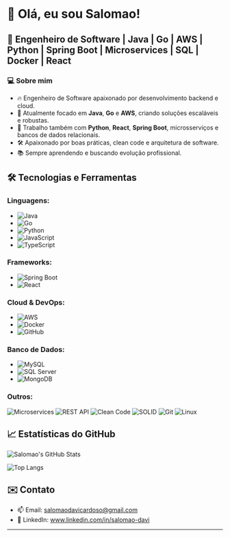 # 👋 Olá, eu sou Salomao!

## 🚀 Engenheiro de Software | Java | Go | AWS | Python | Spring Boot | Microservices | SQL | Docker | React

### 💻 Sobre mim
- 🔥 Engenheiro de Software apaixonado por desenvolvimento backend e cloud.
- 🚀 Atualmente focado em **Java**, **Go** e **AWS**, criando soluções escaláveis e robustas.
- 🔧 Trabalho também com **Python**, **React**, **Spring Boot**, microsserviços e bancos de dados relacionais.
- 🛠️ Apaixonado por boas práticas, clean code e arquitetura de software.
- 📚 Sempre aprendendo e buscando evolução profissional.

## 🛠️ Tecnologias e Ferramentas
### Linguagens:
- ![Java](https://img.shields.io/badge/Java-ED8B00?style=for-the-badge&logo=java&logoColor=white)
- ![Go](https://img.shields.io/badge/Go-00ADD8?style=for-the-badge&logo=go&logoColor=white)
- ![Python](https://img.shields.io/badge/Python-3776AB?style=for-the-badge&logo=python&logoColor=white)
- ![JavaScript](https://img.shields.io/badge/JavaScript-F7DF1E?style=for-the-badge&logo=javascript&logoColor=black)
- ![TypeScript](https://img.shields.io/badge/TypeScript-007ACC?style=for-the-badge&logo=typescript&logoColor=white)

### Frameworks:
- ![Spring Boot](https://img.shields.io/badge/Spring%20Boot-6DB33F?style=for-the-badge&logo=spring-boot&logoColor=white)
- ![React](https://img.shields.io/badge/React-20232A?style=for-the-badge&logo=react&logoColor=61DAFB)

### Cloud & DevOps:
- ![AWS](https://img.shields.io/badge/AWS-232F3E?style=for-the-badge&logo=amazon-aws&logoColor=white)
- ![Docker](https://img.shields.io/badge/Docker-2496ED?style=for-the-badge&logo=docker&logoColor=white)
- ![GitHub](https://img.shields.io/badge/GitHub-181717?style=for-the-badge&logo=github&logoColor=white)

### Banco de Dados:
- ![MySQL](https://img.shields.io/badge/MySQL-4479A1?style=for-the-badge&logo=mysql&logoColor=white)
- ![SQL Server](https://img.shields.io/badge/SQL%20Server-CC2927?style=for-the-badge&logo=microsoft-sql-server&logoColor=white)
- ![MongoDB](https://img.shields.io/badge/MongoDB-47A248?style=for-the-badge&logo=mongodb&logoColor=white)

### Outros:
![Microservices](https://img.shields.io/badge/Microservices-0078D4?style=for-the-badge&logo=cloudflare&logoColor=white)
![REST API](https://img.shields.io/badge/REST_API-61DAFB?style=for-the-badge&logo=swagger&logoColor=white)
![Clean Code](https://img.shields.io/badge/Clean_Code-000000?style=for-the-badge&logo=codefactor&logoColor=white)
![SOLID](https://img.shields.io/badge/SOLID-Principles-blue?style=for-the-badge)
![Git](https://img.shields.io/badge/Git-F05032?style=for-the-badge&logo=git&logoColor=white)
![Linux](https://img.shields.io/badge/Linux-FCC624?style=for-the-badge&logo=linux&logoColor=black)

## 📈 Estatísticas do GitHub
![Salomao's GitHub Stats](https://github-readme-stats.vercel.app/api?username=salomaodavi&show_icons=true&theme=tokyonight)

![Top Langs](https://github-readme-stats.vercel.app/api/top-langs/?username=salomaodavi&layout=compact&theme=tokyonight)

## ✉️ Contato
- 📫 Email: salomaodavicardoso@gmail.com
- 💼 LinkedIn: www.linkedin.com/in/salomao-davi



---
